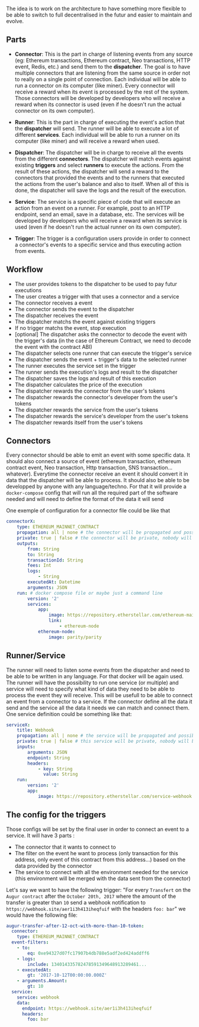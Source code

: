 The idea is to work on the architecture to have something more flexible to be able to switch to full decentralised in the futur and easier to maintain and evolve.

## Parts

- **Connector**: This is the part in charge of listening events from any source (eg:  Ethereum transactions, Ethereum contract, Neo transactions, HTTP event, Redis, etc.) and send them to the **dispatcher**. The goal is to have multiple connectors that are listening from the same source in order not to really on a single point of connection. Each individual will be able to run a connector on its computer (like miner). Every connector will receive a reward when its event is processed by the rest of the system. Those connectors will be developed by developers who will receive a reward when its connector is used (even if he doesn't run the actual connector on its own computer).

- **Runner**: This is the part in charge of executing the event's action that the **dispatcher** will send. The runner will be able to execute a lot of different **services**. Each individual will be able to run a runner on its computer (like miner) and will receive a reward when used.

- **Dispatcher**: The dispatcher will be in charge to receive all the events from the different **connectors**. The dispatcher will match events against existing **triggers** and select **runners** to execute the actions. From the result of these actions, the dispatcher will send a reward to the connectors that provided the events and to the runners that executed the actions from the user's balance and also to itself. When all of this is done, the dispatcher will save the logs and the result of the execution.

- **Service**: The service is a specific piece of code that will execute an action from an event on a runner. For example, post to an HTTP endpoint, send an email, save in a database, etc. The services will be developed by developers who will receive a reward when its service is used (even if he doesn't run the actual runner on its own computer).

- **Trigger**: The trigger is a configuration users provide in order to connect a connector's events to a specific service and thus executing action from events.


## Workflow

- The user provides tokens to the dispatcher to be used to pay futur executions
- The user creates a trigger with that uses a connector and a service
- The connector receives a event
- The connector sends the event to the dispatcher
- The dispatcher receives the event
- The dispatcher matchs the event against existing triggers
- If no trigger matchs the event, stop execution
- [optional] The dispatcher asks the connector to decode the event with the trigger's data (in the case of Ethereum Contract, we need to decode the event with the contract ABI)
- The dispatcher selects one runner that can execute the trigger's service
- The dispatcher sends the event + trigger's data to the selected runner
- The runner executes the service set in the trigger
- The runner sends the execution's logs and result to the dispatcher
- The dispatcher saves the logs and result of this execution
- The dispatcher calculates the price of the execution
- The dispatcher rewards the connector from the user's tokens
- The dispatcher rewards the connector's developer from the user's tokens
- The dispatcher rewards the service from the user's tokens
- The dispatcher rewards the service's developer from the user's tokens
- The dispatcher rewards itself from the user's tokens


## Connectors

Every connector should be able to emit an event with some specific data. It should also connect a source of event (ethereum transaction, ethereum contract event, Neo transaction, Http transaction, SNS transaction... whatever).
Everytime the connector receive an event it should convert it in data that the dispatcher will be able to process. It should also be able to be developped by anyone with any language/techno. For that it will provide a `docker-compose` config that will run all the required part of the software needed and will need to define the format of the data it will send

One exemple of configuration for a connector file could be like that 
```yml
connectorX:
    type: ETHEREUM_MAINNET_CONTRACT
    propagation: all | none # the connector will be propagated and possibly executed for every computer of the network
    private: true | false # the connector will be private, nobody will be able to connect it except the creator of the connector or anyone he gives access to
    outputs:
        from: String
        to: String
        transactionId: String
        fees: Int
        logs:
            - String
        executedAt: Datetime
        arguments: JSON
    run: # docker compose file or maybe just a command line
        version: '2'
        services:
            app:
                image: https://repository.etherstellar.com/ethereum-mainnet-contract
                link:
                    - ethereum-node
            ethereum-node:
                image: parity/parity
```

## Runner/Service

The runner will need to listen some events from the dispatcher and need to be able to be written in any language. For that docker will be again used. The runner will have the possibility to run one service (or multiple) and service will need to specify what kind of data they need to be able to process the event they will receive. This will be usefull to be able to connect an event from a connector to a service. If the connector define all the data it send and the service all the data it needs we can match and connect them.
One service definition could be something like that:
```yml
serviceX:
    title: Webhook
    propagation: all | none # the service will be propagated and possibly executed for every computer of the network
    private: true | false # this service will be private, nobody will be able to connect it except the creator of the service or anyone he gives access to
    inputs:
        arguments: JSON
        endpoint: String
        headers:
            - key: String
              value: String
    run:
        version: '2'
        app:
            image: https://repository.etherstellar.com/service-webhook
```

## The config for the triggers

Those configs will be set by the final user in order to connect an event to a service. It will have 3 parts :
- The connector that it wants to connect to
- The filter on the event he want to process (only transaction for this address, only event of this contract from this address...) based on the data provided by the connector
- The service to connect with all the environment needed for the service (this environment will be merged with the data sent from the connector)

Let's say we want to have the following trigger:
"For every `Transfert` on the `Augur contract` after the `October 20th, 2017` where the amount of the transfer is greater than `10` send a webhook notification to `https://webhook.site/aer1i3h413iheqfuif` with the headers `foo: bar`" we would have the following file:

```yml
augur-transfer-after-12-oct-with-more-than-10-token:
  connector:
    type: ETHEREUM_MAINNET_CONTRACT
  event-filters:
    - to:
        eq: 0xe94327d07fc17907b4db788e5adf2ed424addff6
    - logs:
        include: 134014335782478591349648913289461...
    - executedAt:
        gt: '2017-10-12T00:00:00.000Z'
    - arguments.Amount:
        gt: 10
  service:
    service: webhook
    data:
      endpoint: https://webhook.site/aer1i3h413iheqfuif
      headers:
        foo: bar
```

